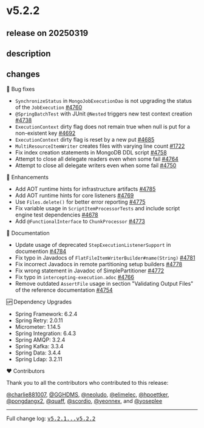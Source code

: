 # v5.2.2

## release on 20250319
## description
## changes
🐞 Bug fixes

* <code>SynchronizeStatus</code> in <code>MongoJobExecutionDao</code> is not upgrading the status of the <code>JobExecution</code> <a class="issue-link js-issue-link" data-error-text="Failed to load title" data-id="2839257191" data-permission-text="Title is private" data-url="https://github.com/spring-projects/spring-batch/issues/4760" data-hovercard-type="issue" data-hovercard-url="/spring-projects/spring-batch/issues/4760/hovercard" href="https://github.com/spring-projects/spring-batch/issues/4760">#4760</a>
* <code>@SpringBatchTest</code> with JUnit <code>@Nested</code> triggers new test context creation <a class="issue-link js-issue-link" data-error-text="Failed to load title" data-id="2768039925" data-permission-text="Title is private" data-url="https://github.com/spring-projects/spring-batch/issues/4738" data-hovercard-type="issue" data-hovercard-url="/spring-projects/spring-batch/issues/4738/hovercard" href="https://github.com/spring-projects/spring-batch/issues/4738">#4738</a>
* <code>ExecutionContext</code> dirty flag does not remain true when null is put for a non-existent key <a class="issue-link js-issue-link" data-error-text="Failed to load title" data-id="2616392098" data-permission-text="Title is private" data-url="https://github.com/spring-projects/spring-batch/issues/4692" data-hovercard-type="issue" data-hovercard-url="/spring-projects/spring-batch/issues/4692/hovercard" href="https://github.com/spring-projects/spring-batch/issues/4692">#4692</a>
* <code>ExecutionContext</code> dirty flag is reset by a new put <a class="issue-link js-issue-link" data-error-text="Failed to load title" data-id="2597121236" data-permission-text="Title is private" data-url="https://github.com/spring-projects/spring-batch/issues/4685" data-hovercard-type="issue" data-hovercard-url="/spring-projects/spring-batch/issues/4685/hovercard" href="https://github.com/spring-projects/spring-batch/issues/4685">#4685</a>
* <code>MultiResourceItemWriter</code> creates files with varying line count <a class="issue-link js-issue-link" data-error-text="Failed to load title" data-id="538719024" data-permission-text="Title is private" data-url="https://github.com/spring-projects/spring-batch/issues/1722" data-hovercard-type="issue" data-hovercard-url="/spring-projects/spring-batch/issues/1722/hovercard" href="https://github.com/spring-projects/spring-batch/issues/1722">#1722</a>
* Fix index creation statements in MongoDB DDL script <a class="issue-link js-issue-link" data-error-text="Failed to load title" data-id="2832603289" data-permission-text="Title is private" data-url="https://github.com/spring-projects/spring-batch/issues/4758" data-hovercard-type="pull_request" data-hovercard-url="/spring-projects/spring-batch/pull/4758/hovercard" href="https://github.com/spring-projects/spring-batch/pull/4758">#4758</a>
* Attempt to close all delegate readers even when some fail <a class="issue-link js-issue-link" data-error-text="Failed to load title" data-id="2867139759" data-permission-text="Title is private" data-url="https://github.com/spring-projects/spring-batch/issues/4764" data-hovercard-type="pull_request" data-hovercard-url="/spring-projects/spring-batch/pull/4764/hovercard" href="https://github.com/spring-projects/spring-batch/pull/4764">#4764</a>
* Attempt to close all delegate writers even when some fail <a class="issue-link js-issue-link" data-error-text="Failed to load title" data-id="2805583517" data-permission-text="Title is private" data-url="https://github.com/spring-projects/spring-batch/issues/4750" data-hovercard-type="pull_request" data-hovercard-url="/spring-projects/spring-batch/pull/4750/hovercard" href="https://github.com/spring-projects/spring-batch/pull/4750">#4750</a>

🚀 Enhancements

* Add AOT runtime hints for infrastructure artifacts <a class="issue-link js-issue-link" data-error-text="Failed to load title" data-id="2927466241" data-permission-text="Title is private" data-url="https://github.com/spring-projects/spring-batch/issues/4785" data-hovercard-type="issue" data-hovercard-url="/spring-projects/spring-batch/issues/4785/hovercard" href="https://github.com/spring-projects/spring-batch/issues/4785">#4785</a>
* Add AOT runtime hints for core listeners <a class="issue-link js-issue-link" data-error-text="Failed to load title" data-id="2877348049" data-permission-text="Title is private" data-url="https://github.com/spring-projects/spring-batch/issues/4769" data-hovercard-type="issue" data-hovercard-url="/spring-projects/spring-batch/issues/4769/hovercard" href="https://github.com/spring-projects/spring-batch/issues/4769">#4769</a>
* Use <code>Files.delete()</code> for better error reporting <a class="issue-link js-issue-link" data-error-text="Failed to load title" data-id="2885688406" data-permission-text="Title is private" data-url="https://github.com/spring-projects/spring-batch/issues/4775" data-hovercard-type="pull_request" data-hovercard-url="/spring-projects/spring-batch/pull/4775/hovercard" href="https://github.com/spring-projects/spring-batch/pull/4775">#4775</a>
* Fix variable usage in <code>ScriptItemProcessorTests</code> and include script engine test dependencies <a class="issue-link js-issue-link" data-error-text="Failed to load title" data-id="2581199005" data-permission-text="Title is private" data-url="https://github.com/spring-projects/spring-batch/issues/4678" data-hovercard-type="pull_request" data-hovercard-url="/spring-projects/spring-batch/pull/4678/hovercard" href="https://github.com/spring-projects/spring-batch/pull/4678">#4678</a>
* Add <code>@FunctionalInterface</code> to <code>ChunkProcessor</code> <a class="issue-link js-issue-link" data-error-text="Failed to load title" data-id="2881470743" data-permission-text="Title is private" data-url="https://github.com/spring-projects/spring-batch/issues/4773" data-hovercard-type="pull_request" data-hovercard-url="/spring-projects/spring-batch/pull/4773/hovercard" href="https://github.com/spring-projects/spring-batch/pull/4773">#4773</a>

📔 Documentation

* Update usage of deprecated <code>StepExecutionListenerSupport</code> in documention <a class="issue-link js-issue-link" data-error-text="Failed to load title" data-id="2923988107" data-permission-text="Title is private" data-url="https://github.com/spring-projects/spring-batch/issues/4784" data-hovercard-type="pull_request" data-hovercard-url="/spring-projects/spring-batch/pull/4784/hovercard" href="https://github.com/spring-projects/spring-batch/pull/4784">#4784</a>
* Fix typo in Javadocs of <code>FlatFileItemWriterBuilder#name(String)</code> <a class="issue-link js-issue-link" data-error-text="Failed to load title" data-id="2918727840" data-permission-text="Title is private" data-url="https://github.com/spring-projects/spring-batch/issues/4781" data-hovercard-type="pull_request" data-hovercard-url="/spring-projects/spring-batch/pull/4781/hovercard" href="https://github.com/spring-projects/spring-batch/pull/4781">#4781</a>
* Fix incorrect Javadocs in remote partitioning setup builders <a class="issue-link js-issue-link" data-error-text="Failed to load title" data-id="2893141892" data-permission-text="Title is private" data-url="https://github.com/spring-projects/spring-batch/issues/4778" data-hovercard-type="pull_request" data-hovercard-url="/spring-projects/spring-batch/pull/4778/hovercard" href="https://github.com/spring-projects/spring-batch/pull/4778">#4778</a>
* Fix wrong statement in Javadoc of SimplePartitioner <a class="issue-link js-issue-link" data-error-text="Failed to load title" data-id="2880211993" data-permission-text="Title is private" data-url="https://github.com/spring-projects/spring-batch/issues/4772" data-hovercard-type="pull_request" data-hovercard-url="/spring-projects/spring-batch/pull/4772/hovercard" href="https://github.com/spring-projects/spring-batch/pull/4772">#4772</a>
* Fix typo in <code>intercepting-execution.adoc</code> <a class="issue-link js-issue-link" data-error-text="Failed to load title" data-id="2873728120" data-permission-text="Title is private" data-url="https://github.com/spring-projects/spring-batch/issues/4766" data-hovercard-type="pull_request" data-hovercard-url="/spring-projects/spring-batch/pull/4766/hovercard" href="https://github.com/spring-projects/spring-batch/pull/4766">#4766</a>
* Remove outdated <code>AssertFile</code> usage in section "Validating Output Files" of the reference documentation <a class="issue-link js-issue-link" data-error-text="Failed to load title" data-id="2821873149" data-permission-text="Title is private" data-url="https://github.com/spring-projects/spring-batch/issues/4754" data-hovercard-type="issue" data-hovercard-url="/spring-projects/spring-batch/issues/4754/hovercard" href="https://github.com/spring-projects/spring-batch/issues/4754">#4754</a>

🆙 Dependency Upgrades

* Spring Framework: 6.2.4
* Spring Retry: 2.0.11
* Micrometer: 1.14.5
* Spring Integration: 6.4.3
* Spring AMQP: 3.2.4
* Spring Kafka: 3.3.4
* Spring Data: 3.4.4
* Spring Ldap: 3.2.11

❤️ Contributors

Thank you to all the contributors who contributed to this release:

<a class="user-mention notranslate" data-hovercard-type="user" data-hovercard-url="/users/charlie881007/hovercard" data-octo-click="hovercard-link-click" data-octo-dimensions="link_type:self" href="https://github.com/charlie881007">@charlie881007</a>, <a class="user-mention notranslate" data-hovercard-type="user" data-hovercard-url="/users/GGHDMS/hovercard" data-octo-click="hovercard-link-click" data-octo-dimensions="link_type:self" href="https://github.com/GGHDMS">@GGHDMS</a>, <a class="user-mention notranslate" data-hovercard-type="user" data-hovercard-url="/users/neoludo/hovercard" data-octo-click="hovercard-link-click" data-octo-dimensions="link_type:self" href="https://github.com/neoludo">@neoludo</a>, <a class="user-mention notranslate" data-hovercard-type="user" data-hovercard-url="/users/elimelec/hovercard" data-octo-click="hovercard-link-click" data-octo-dimensions="link_type:self" href="https://github.com/elimelec">@elimelec</a>, <a class="user-mention notranslate" data-hovercard-type="user" data-hovercard-url="/users/hpoettker/hovercard" data-octo-click="hovercard-link-click" data-octo-dimensions="link_type:self" href="https://github.com/hpoettker">@hpoettker</a>, <a class="user-mention notranslate" data-hovercard-type="user" data-hovercard-url="/users/pongdangx2/hovercard" data-octo-click="hovercard-link-click" data-octo-dimensions="link_type:self" href="https://github.com/pongdangx2">@pongdangx2</a>, <a class="user-mention notranslate" data-hovercard-type="user" data-hovercard-url="/users/quaff/hovercard" data-octo-click="hovercard-link-click" data-octo-dimensions="link_type:self" href="https://github.com/quaff">@quaff</a>, <a class="user-mention notranslate" data-hovercard-type="user" data-hovercard-url="/users/scordio/hovercard" data-octo-click="hovercard-link-click" data-octo-dimensions="link_type:self" href="https://github.com/scordio">@scordio</a>, <a class="user-mention notranslate" data-hovercard-type="user" data-hovercard-url="/users/yeonnex/hovercard" data-octo-click="hovercard-link-click" data-octo-dimensions="link_type:self" href="https://github.com/yeonnex">@yeonnex</a>, and <a class="user-mention notranslate" data-hovercard-type="user" data-hovercard-url="/users/yoseplee/hovercard" data-octo-click="hovercard-link-click" data-octo-dimensions="link_type:self" href="https://github.com/yoseplee">@yoseplee</a>

*** ** * ** ***

Full change log: <a class="commit-link" href="https://github.com/spring-projects/spring-batch/compare/v5.2.1...v5.2.2"><tt>v5.2.1...v5.2.2</tt></a>

